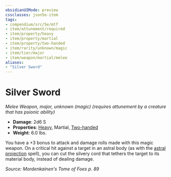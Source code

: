 ```yaml
---
obsidianUIMode: preview
cssclasses: json5e-item
tags:
- compendium/src/5e/mtf
- item/attunement/required
- item/property/heavy
- item/property/martial
- item/property/two-handed
- item/rarity/unknown/magic
- item/tier/major
- item/weapon/martial/melee
aliases: 
- "Silver Sword"
---
```

# Silver Sword
*Melee Weapon, major, unknown (magic) (requires attunement by a creature that has psionic ability)*  

- **Damage**: 2d6 S
- **Properties**: [Heavy](/compendium/rules/item-properties.md#Heavy), Martial, [Two-handed](/compendium/rules/item-properties.md#Two-handed)
- **Weight**: 6.0 lbs.

You have a +3 bonus to attack and damage rolls made with this magic weapon. On a critical hit against a target in an astral body (as with the [astral projection](/compendium/spells/astral-projection.md) spell), you can cut the silvery cord that tethers the target to its material body, instead of dealing damage.

*Source: Mordenkainen's Tome of Foes p. 89*